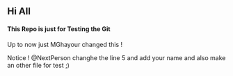 ## Hi All 

#### This Repo is just for Testing the Git

Up to now just MGhayour changed this !

Notice ! 
 @NextPerson 
 changhe the line 5 and add your name and also make an other file for test ;)